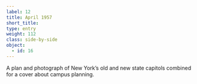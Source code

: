 ```yaml
---
label: 12
title: April 1957
short_title:
type: entry
weight: 112
class: side-by-side
object:
  - id: 16
---
```


A plan and photograph of New York’s old and new state capitols combined for a cover about campus planning.
